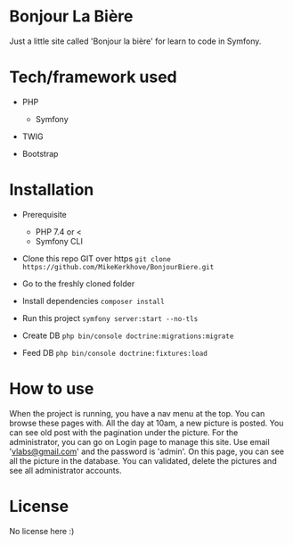 # Bonjour La Bière


Just a little site called 'Bonjour la bière' for learn to code in Symfony.

# Tech/framework used

* PHP
    * Symfony

* TWIG

* Bootstrap

# Installation

* Prerequisite
    * PHP 7.4 or <
    * Symfony CLI

* Clone this repo GIT over https
`git clone https://github.com/MikeKerkhove/BonjourBiere.git`

* Go to the freshly cloned folder

* Install dependencies
`composer install`

* Run this project
`symfony server:start --no-tls`

* Create DB
`php bin/console doctrine:migrations:migrate`

* Feed DB
`php bin/console doctrine:fixtures:load`

# How to use

When the project is running, you have a nav menu at the top. You can browse these pages with.
All the day at 10am, a new picture is posted.
You can see old post with the pagination under the picture.
For the administrator, you can go on Login page to manage this site. Use email 'vlabs@gmail.com' and the password is 'admin'.
On this page, you can see all the picture in the database. You can validated, delete the pictures and see all administrator accounts.


# License

No license here :)



